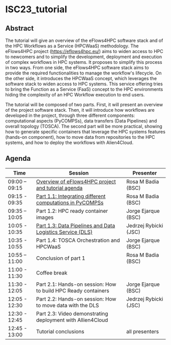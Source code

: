 # ISC23_tutorial

## Abstract 
The tutorial will give an overview of the eFlows4HPC software stack and of the HPC
Workflows as a Service (HPCWaaS) methodology. The eFlows4HPC project
(https://eflows4hpc.eu/) aims to widen access to HPC to newcomers and to simplify the
development, deployment and execution of complex workflows in HPC systems. It proposes
to simplify this process in two ways. From one side, the eFlows4HPC software stack aims to
provide the required functionalities to manage the workflow's lifecycle. On the other side, it
introduces the HPCWaaS concept, which leverages the software stack to widen access to
HPC systems. This service offering tries to bring the Function as a Service (FaaS) concept
to the HPC environments hiding the complexity of an HPC Workflow execution to end users.

The tutorial will be composed of two parts. First, it will present an overview of the project
software stack. Then, it will introduce how workflows are developed in the project, through
three different components: computational aspects (PyCOMPSs), data transfers (Data
Pipelines) and overall topology (TOSCA). The second part will be more practical, showing
how to generate specific containers that leverage the HPC systems features (hands-on
component), how to move data from repositories to the HPC systems, and how to deploy the
workflows with Alien4Cloud.

## Agenda
 
| Time | Session | Presenter |
| --- | --- | --- | 
| 09:00 – 09:15 | [Overview of eFlows4HPC project and tutorial agenda](slides/eFlows4HPC_ISC_tutorial_intro.pptx) | Rosa M Badia (BSC) |
| 09:15 - 09:35 | [Part 1.1: Integrating different computations in PyCOMPSs](slides/eFlows4HPC_ISC_tutorial_part1.1.pptx) | Rosa M Badia (BSC) |
| 09:35 – 10:05 | Part 1.2: HPC ready container images | Jorge Ejarque (BSC) |
| 10:05 - 10:35 | [Part 1.3: Data Pipelines and Data Logistics Service (DLS)](slides/eFlows4HPC_ISC_tutorial_part1.3.pdf) | Jedrzej Rybicki (JSC) |
| 10:35 - 10:55 | Part 1.4: TOSCA Orchestration and HPCWaaS |  Jorge Ejarque (BSC) |
| 10:55 – 11:00 | Conclusion of part 1 |  Rosa M Badia (BSC) |
| 11:00 - 11:30 |  Coffee break | | 
| 11:30 - 12:05 | Part 2.1: Hands-on session: How to build HPC Ready containers | Jorge Ejarque (BSC) |
| 12:05 - 12:30 | Part 2.2: Hands-on session: How to move data with the DLS  | Jedrzej Rybicki (JSC)|
| 12:30 - 12:45 | Part 2.3: Video demonstrating deployment with Allien4Cloud | |
| 12:45 - 13:00 | Tutorial conclusions  | all presenters |

